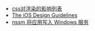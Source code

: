 - [css对渲染的影响列表](https://docs.google.com/spreadsheets/d/1Hvi0nu2wG3oQ51XRHtMv-A_ZlidnwUYwgQsPQUg1R2s/pub?single=true&gid=0&output=html)
- [The iOS Design Guidelines](https://ivomynttinen.com/blog/ios-design-guidelines)
- [nssm 将应用写入 Windows 服务](https://lz5z.com/nssm%E5%B0%86%E5%BA%94%E7%94%A8%E5%86%99%E5%85%A5Windows%E6%9C%8D%E5%8A%A1/)